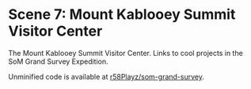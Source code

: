 # Scene 7: Mount Kablooey Summit Visitor Center

The Mount Kablooey Summit Visitor Center. Links to cool projects in the SoM Grand Survey Expedition.

Unminified code is available at [r58Playz/som-grand-survey](https://github.com/r58Playz/som-grand-survey).
